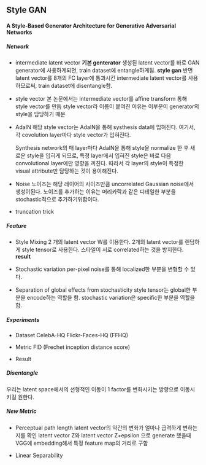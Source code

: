 ## Style GAN

#### A Style-Based Generator Architecture for Generative Adversarial Networks

##### Network

* intermediate latent vector 
    **기본 genterator**
    생성된 latent vector를 바로 GAN generator에 사용하게되면, train dataset에 entangle하게됨.
    **style gan**
    반면 latent vector를 8개의 FC layer에 통과시킨 intermediate latent vector를 사용하므로써, 
    train dataset에 disentangle함.

* style vector
    본 논문에서는 intermediate vector를 affine transform 통해 style vector를 만듬
    style vector라 이름이 붙여진 이유는 이부분이 generator의 style을 담당하기 때문

* AdaIN
    해당 style vector는 AdaIN을 통해 systhesis data에 입혀진다.
    여기서, 각 covolution layer마다 style vector가 입혀진다.

    Synthesis network의 매 layer마다 AdaIN을 통해 style을 normalize 한 후 새로운 style을 입히게 되므로, 특정 layer에서 입혀진 style은 바로 다음 convolutional layer에만 영향을 끼친다. 따라서 각 layer의 style이 특정한 visual attribute만 담당하는 것이 용이해진다.
    
* Noise
    노이즈는 해당 레이어의 사이즈만큼 uncorrelated Gaussian noise에서 생성이된다.
    노이즈를 추가하는 이유는 머리카락과 같은 디테일한 부분을 stochastic적으로 추가하기위함이다.

* truncation trick

##### Feature
* Style Mixing
    2 개의 latent vector W를 이용한다.
    2개의 latent vector를 랜덤하게 style tensor로 사용한다.
    스타일이 서로 correlated하는 것을 방지한다.
  **result**

* Stochastic variation
    per-pixel noise를 통해 localized한 부분을 변형할 수 있다.

* Separation of global effects from stochasticity
    style tensor는 global한 부분을 encode하는 역할을 함.
    stochastic variation은 specific한 부분을 역할을 함.
    

##### Experiments
* Dataset
    CelebA-HQ
    Flickr-Faces-HQ (FFHQ)

* Metric
    FID (Frechet inception distance score)
* Result

##### Disentangle
우리는 latent space에서의 선형적인 이동이 1 factor를 변화시키는 방향으로 이동시키길 원한다.

##### New Metric
* Perceptual path length
    latent vector의 약간의 변화가 얼마나 급격하게 변하는지를 확인
    latent vector Z와 latent vector Z+epsilon 으로 generate 했을때 VGG에 embedding해서 특정 feature map의 거리로 구함
    
* Linear Separability


    
    